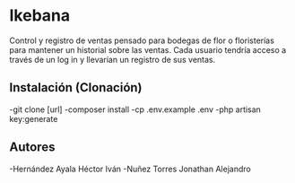 # Ikebana
  Control y registro de ventas pensado para bodegas de flor o floristerías
  para mantener un historial sobre las ventas. Cada usuario tendría acceso
  a través de un log in y llevarían un registro de sus ventas.
## Instalación (Clonación)
  -git clone [url]
  -composer install
  -cp .env.example .env
  -php artisan key:generate
## Autores
  -Hernández Ayala Héctor Iván
  -Nuñez Torres Jonathan Alejandro
